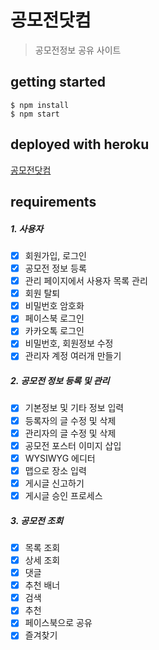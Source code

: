 # 공모전닷컴
> 공모전정보 공유 사이트

## getting started
```
$ npm install
$ npm start
```

## deployed with heroku
[공모전닷컴](https://afternoon-lowlands-50952.herokuapp.com/)

## requirements

##### 1. 사용자
- [x] 회원가입, 로그인
- [x] 공모전 정보 등록
- [x] 관리 페이지에서 사용자 목록 관리
- [x] 회원 탈퇴
- [x] 비밀번호 암호화
- [x] 페이스북 로그인
- [x] 카카오톡 로그인
- [x] 비밀번호, 회원정보 수정
- [x] 관리자 계정 여러개 만들기

##### 2. 공모전 정보 등록 및 관리
- [x] 기본정보 및 기타 정보 입력
- [x] 등록자의 글 수정 및 삭제
- [x] 관리자의 글 수정 및 삭제
- [x] 공모전 포스터 이미지 삽입
- [x] WYSIWYG 에디터
- [x] 맵으로 장소 입력
- [x] 게시글 신고하기
- [x] 게시글 승인 프로세스

##### 3. 공모전 조회
- [x] 목록 조회
- [x] 상세 조회
- [x] 댓글
- [x] 추천 배너
- [x] 검색
- [x] 추천
- [x] 페이스북으로 공유
- [x] 즐겨찾기
